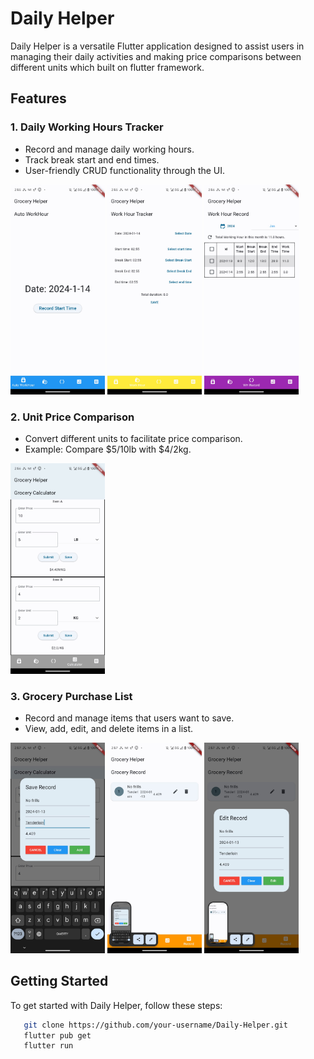 # Daily Helper

Daily Helper is a versatile Flutter application designed to assist users in managing their daily activities and making price comparisons between different units which built on flutter framework.

## Features

### 1. Daily Working Hours Tracker

- Record and manage daily working hours.
- Track break start and end times.
- User-friendly CRUD functionality through the UI.
<p>
        <img src="./image/recordWorkHour.jpeg" width="30%" height="30%" />
        <img src="./image/updateInsertworkHour.jpeg" width="30%" height="30%" />
        <img src="./image/workHourRecord.jpeg" width="30%" height="30%" />
</p>

### 2. Unit Price Comparison

- Convert different units to facilitate price comparison.
- Example: Compare $5/10lb with $4/2kg.

<p>
        <img src="./image/priceCompare.jpeg" width="30%" height="30%" />
</p>

### 3. Grocery Purchase List

- Record and manage items that users want to save.
- View, add, edit, and delete items in a list.

<p>
        <img src="./image/saveItem.jpeg" width="30%" height="30%" />
        <img src="./image/purchaseList.jpeg" width="30%" height="30%" />
        <img src="./image/editPurchaseList.jpeg" width="30%" height="30%" />
</p>

## Getting Started

To get started with Daily Helper, follow these steps:

```bash
   git clone https://github.com/your-username/Daily-Helper.git
   flutter pub get
   flutter run
```

